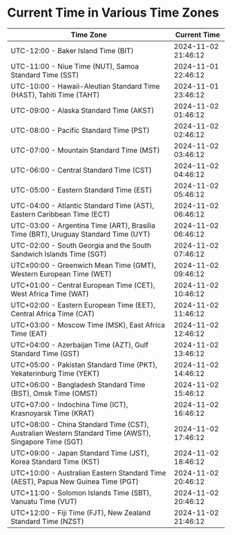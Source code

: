 # Current Time in Various Time Zones

| Time Zone | Current Time |
|-----------|--------------|
| UTC-12:00 - Baker Island Time (BIT) | 2024-11-02 21:46:12 |
| UTC-11:00 - Niue Time (NUT), Samoa Standard Time (SST) | 2024-11-01 22:46:12 |
| UTC-10:00 - Hawaii-Aleutian Standard Time (HAST), Tahiti Time (TAHT) | 2024-11-01 23:46:12 |
| UTC-09:00 - Alaska Standard Time (AKST) | 2024-11-02 01:46:12 |
| UTC-08:00 - Pacific Standard Time (PST) | 2024-11-02 02:46:12 |
| UTC-07:00 - Mountain Standard Time (MST) | 2024-11-02 03:46:12 |
| UTC-06:00 - Central Standard Time (CST) | 2024-11-02 04:46:12 |
| UTC-05:00 - Eastern Standard Time (EST) | 2024-11-02 05:46:12 |
| UTC-04:00 - Atlantic Standard Time (AST), Eastern Caribbean Time (ECT) | 2024-11-02 06:46:12 |
| UTC-03:00 - Argentina Time (ART), Brasília Time (BRT), Uruguay Standard Time (UYT) | 2024-11-02 06:46:12 |
| UTC-02:00 - South Georgia and the South Sandwich Islands Time (SGT) | 2024-11-02 07:46:12 |
| UTC±00:00 - Greenwich Mean Time (GMT), Western European Time (WET) | 2024-11-02 09:46:12 |
| UTC+01:00 - Central European Time (CET), West Africa Time (WAT) | 2024-11-02 10:46:12 |
| UTC+02:00 - Eastern European Time (EET), Central Africa Time (CAT) | 2024-11-02 11:46:12 |
| UTC+03:00 - Moscow Time (MSK), East Africa Time (EAT) | 2024-11-02 12:46:12 |
| UTC+04:00 - Azerbaijan Time (AZT), Gulf Standard Time (GST) | 2024-11-02 13:46:12 |
| UTC+05:00 - Pakistan Standard Time (PKT), Yekaterinburg Time (YEKT) | 2024-11-02 14:46:12 |
| UTC+06:00 - Bangladesh Standard Time (BST), Omsk Time (OMST) | 2024-11-02 15:46:12 |
| UTC+07:00 - Indochina Time (ICT), Krasnoyarsk Time (KRAT) | 2024-11-02 16:46:12 |
| UTC+08:00 - China Standard Time (CST), Australian Western Standard Time (AWST), Singapore Time (SGT) | 2024-11-02 17:46:12 |
| UTC+09:00 - Japan Standard Time (JST), Korea Standard Time (KST) | 2024-11-02 18:46:12 |
| UTC+10:00 - Australian Eastern Standard Time (AEST), Papua New Guinea Time (PGT) | 2024-11-02 20:46:12 |
| UTC+11:00 - Solomon Islands Time (SBT), Vanuatu Time (VUT) | 2024-11-02 20:46:12 |
| UTC+12:00 - Fiji Time (FJT), New Zealand Standard Time (NZST) | 2024-11-02 21:46:12 |
